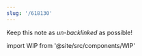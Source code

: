 ```yaml
---
slug: '/618130'
---
```


Keep this note as _un-backlinked_ as possible!

import WIP from '@site/src/components/WIP'

<WIP />
